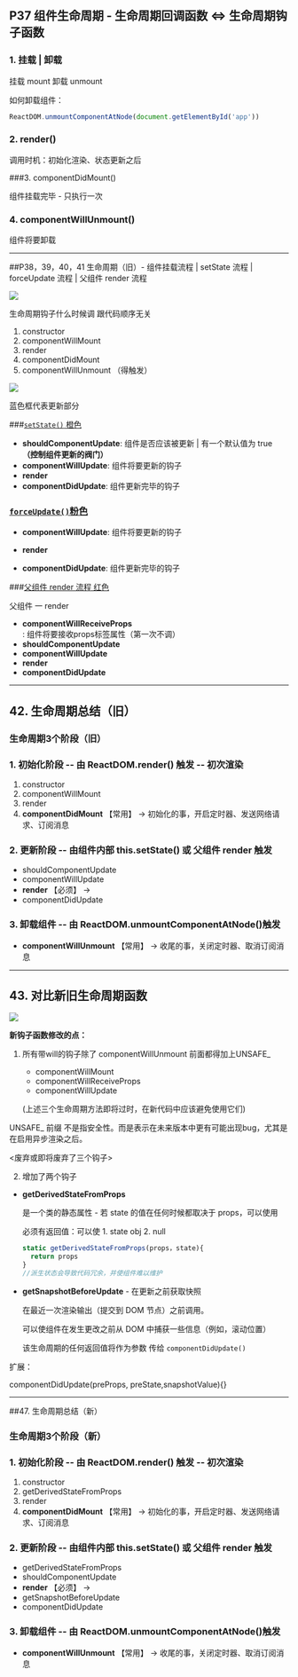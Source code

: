 ## P37 组件生命周期 - 生命周期回调函数 <=> 生命周期钩子函数

### 1. 挂载 | 卸载

挂载 mount
卸载 unmount

如何卸载组件：

```jsx
ReactDOM.unmountComponentAtNode(document.getElementById('app'))
```

### 2. render()

调用时机：初始化渲染、状态更新之后

###3. componentDidMount()

组件挂载完毕 - 只执行一次

### 4. componentWillUnmount()

组件将要卸载

-----



##P38，39，40，41 生命周期（旧）- 组件挂载流程 | setState 流程 | forceUpdate 流程 | 父组件 render 流程

![](./imgs/lifeHooks_old.png)

生命周期钩子什么时候调 跟代码顺序无关

1. constructor
2. componentWillMount
3. render
4. componentDidMount
5. componentWillUnmount （得触发）

![](./imgs/lifeHooks_old2.png)

蓝色框代表更新部分

###<u>`setState()` 橙色</u>

+ **shouldComponentUpdate**: 组件是否应该被更新 | 有一个默认值为 true **（控制组件更新的阀门）**
+ **componentWillUpdate**: 组件将要更新的钩子
+ **render**
+ **componentDidUpdate**: 组件更新完毕的钩子



### <u>`forceUpdate()`粉色</u>

- **componentWillUpdate**: 组件将要更新的钩子

- **render**

- **componentDidUpdate**: 组件更新完毕的钩子


###<u>父组件 render 流程 红色</u>

父组件 一 render

+ **componentWillReceiveProps**: 组件将要接收props标签属性（第一次不调）
+ **shouldComponentUpdate**
+ **componentWillUpdate**
+ **render**
+ **componentDidUpdate**

----



## 42. 生命周期总结（旧）

### 生命周期3个阶段（旧）

### 1. 初始化阶段 -- 由 ReactDOM.render() 触发 -- 初次渲染

1. constructor
2. componentWillMount
3. render
4. **componentDidMount** 【常用】 -> 初始化的事，开启定时器、发送网络请求、订阅消息

### 2. 更新阶段 -- 由组件内部 this.setState() 或 父组件 render 触发

- shouldComponentUpdate
- componentWillUpdate
- **render** 【必须】 ->
- componentDidUpdate

### 3. 卸载组件 -- 由 ReactDOM.unmountComponentAtNode()触发

+ **componentWillUnmount** 【常用】 -> 收尾的事，关闭定时器、取消订阅消息 

-----



## 43. 对比新旧生命周期函数

![](./imgs/newLifeHooks.png)



**新钩子函数修改的点：**

1. 所有带will的钩子除了 componentWillUnmount 前面都得加上UNSAFE_

   + componentWillMount
   + componentWillReceiveProps
   + componentWillUpdate

   (上述三个生命周期方法即将过时，在新代码中应该避免使用它们)

UNSAFE_ 前缀 不是指安全性。而是表示在未来版本中更有可能出现bug，尤其是在启用异步渲染之后。

<废弃或即将废弃了三个钩子>

2. 增加了两个钩子

+ **getDerivedStateFromProps** 

  是一个类的静态属性 - 若 state 的值在任何时候都取决于 props，可以使用

  必须有返回值：可以使 1. state obj 2. null

  ```js
  static getDerivedStateFromProps(props，state){
  	return props
  }
  //派生状态会导致代码冗余，并使组件难以维护
  ```

+ **getSnapshotBeforeUpdate** - 在更新之前获取快照

  在最近一次渲染输出（提交到 DOM 节点）之前调用。

  可以使组件在发生更改之前从 DOM 中捕获一些信息（例如，滚动位置）

  该生命周期的任何返回值将作为参数 传给 `componentDidUpdate()`

扩展：

componentDidUpdate(preProps, preState,snapshotValue){}

---



##47. 生命周期总结（新）

### 生命周期3个阶段（新）

### 1. 初始化阶段 -- 由 ReactDOM.render() 触发 -- 初次渲染

1. constructor
2. getDerivedStateFromProps
3. render
4. **componentDidMount** 【常用】 -> 初始化的事，开启定时器、发送网络请求、订阅消息

### 2. 更新阶段 -- 由组件内部 this.setState() 或 父组件 render 触发

- getDerivedStateFromProps
- shouldComponentUpdate
- **render** 【必须】 ->
- getSnapshotBeforeUpdate
- componentDidUpdate

### 3. 卸载组件 -- 由 ReactDOM.unmountComponentAtNode()触发

- **componentWillUnmount** 【常用】 -> 收尾的事，关闭定时器、取消订阅消息 